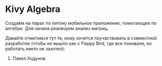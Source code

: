# Kivy Algebra

Создаём на парах по питону мобильное приложение, помогающее по алгебре. Для начала реализуем анализ матриц.

Давайте отметимся тут те, кому хочется поучаствовать в совместной разработке (чтобы не вышло как с Flappy Bird, где все покивали, но работать никто не захотел):
1. Павел Ходунов
